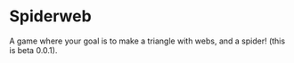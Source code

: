 # Spiderweb
A game where your goal is to make a triangle with webs, and a spider! (this is beta 0.0.1).
